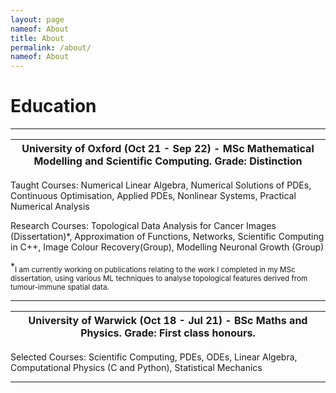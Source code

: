 ```yaml
---
layout: page
nameof: About
title: About
permalink: /about/
nameof: About
---
```

# Education

---

|**University of Oxford** (Oct 21 - Sep 22) - MSc Mathematical Modelling and Scientific Computing. Grade: Distinction|
|--------------------------------------------------------------------------------------------------------------------|

Taught Courses: Numerical Linear Algebra, Numerical Solutions of PDEs, Continuous Optimisation, Applied PDEs, Nonlinear Systems, Practical Numerical Analysis

Research Courses: Topological Data Analysis for Cancer Images (Dissertation)*, Approximation of Functions, Networks, Scientific Computing in C++, Image Colour Recovery(Group), Modelling Neuronal Growth (Group)

*<sub>I am currently working on publications relating to the work I completed in my MSc dissertation, using various ML techniques to analyse topological features derived from tumour-immune spatial data.</sub>


---

|**University of Warwick** (Oct 18 - Jul 21) - BSc Maths and Physics. Grade: First class honours.|
|---|

Selected Courses: Scientific Computing, PDEs, ODEs, Linear Algebra, Computational Physics (C and Python), Statistical Mechanics

---